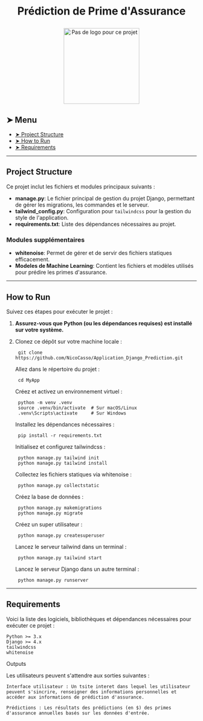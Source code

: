 # <p align="center">Prédiction de Prime d'Assurance</p>
<p align="center">
    <img src="images/project_logo.png" alt="Pas de logo pour ce projet" width="200">
</p>

## ➤ Menu

* [➤ Project Structure](#-project-structure)
* [➤ How to Run](#-how-to-run)
* [➤ Requirements](#-requirements)

---

## Project Structure

Ce projet inclut les fichiers et modules principaux suivants :

- **manage.py**: Le fichier principal de gestion du projet Django, permettant de gérer les migrations, les commandes et le serveur.
- **tailwind_config.py**: Configuration pour `tailwindcss` pour la gestion du style de l'application.
- **requirements.txt**: Liste des dépendances nécessaires au projet.

### Modules supplémentaires

- **whitenoise**: Permet de gérer et de servir des fichiers statiques efficacement.
- **Modeles de Machine Learning**: Contient les fichiers et modèles utilisés pour prédire les primes d'assurance.

---

## How to Run

Suivez ces étapes pour exécuter le projet :

1. **Assurez-vous que Python (ou les dépendances requises) est installé sur votre système.**
2. Clonez ce dépôt sur votre machine locale :

        git clone https://github.com/NicoCasso/Application_Django_Prediction.git


    Allez dans le répertoire du projet :

        cd MyApp

    Créez et activez un environnement virtuel :

        python -m venv .venv
        source .venv/bin/activate  # Sur macOS/Linux
        .venv\Scripts\activate     # Sur Windows

    Installez les dépendances nécessaires :

        pip install -r requirements.txt

    Initialisez et configurez tailwindcss :

        python manage.py tailwind init
        python manage.py tailwind install

    Collectez les fichiers statiques via whitenoise :

        python manage.py collectstatic

    Créez la base de données :

        python manage.py makemigrations
        python manage.py migrate

    Créez un super utilisateur :

        python manage.py createsuperuser

    Lancez le serveur tailwind dans un terminal :

        python manage.py tailwind start

    Lancez le serveur Django dans un autre terminal :

        python manage.py runserver

---

## Requirements


Voici la liste des logiciels, bibliothèques et dépendances nécessaires pour exécuter ce projet :

    Python >= 3.x
    Django >= 4.x
    tailwindcss
    whitenoise

Outputs

Les utilisateurs peuvent s'attendre aux sorties suivantes :

    Interface utilisateur : Un tsite interet dans lequel les utilisateur peuvent s'sincrire, renseigner des informations personnelles et accéder aux informations de prédiction d'assurance.

    Prédictions : Les résultats des prédictions (en $) des primes d'assurance annuelles basés sur les données d'entrée.







